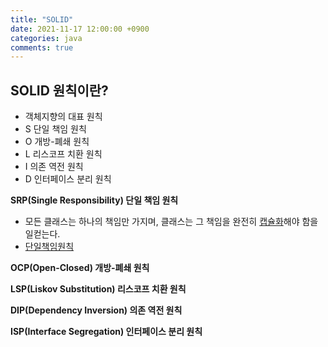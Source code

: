 ```yaml
---
title: "SOLID"
date: 2021-11-17 12:00:00 +0900
categories: java
comments: true
---
```


## SOLID 원칙이란?
 - 객체지향의 대표 원칙
 - S 단일 책임 원칙
 - O 개방-폐쇄 원칙
 - L 리스코프 치환 원칙
 - I 의존 역전 원칙
 - D 인터페이스 분리 원칙


**SRP(Single Responsibility) 단일 책임 원칙**
 - 모든 클래스는 하나의 책임만 가지며, 클래스는 그 책임을 완전히 [캡슐화](./2021-06-17-spring-aop.md)해야 함을 일컫는다.
 - [단일책임원칙](https://ko.wikipedia.org/wiki/%EB%8B%A8%EC%9D%BC_%EC%B1%85%EC%9E%84_%EC%9B%90%EC%B9%99)

**OCP(Open-Closed) 개방-폐쇄 원칙**

**LSP(Liskov Substitution) 리스코프 치환 원칙**

**DIP(Dependency Inversion) 의존 역전 원칙**
 
**ISP(Interface Segregation) 인터페이스 분리 원칙**
